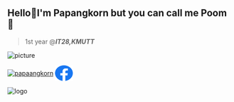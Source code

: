 ## Hello👋I'm Papangkorn but you can call me Poom👋



 > 1st year @***IT28,KMUTT***  



<img alt="picture" width="300" src="https://user-images.githubusercontent.com/4733304/69106249-04e1cd80-0a2b-11ea-995c-f55f49291290.png">

<p align="left">
<a href="https://instagram.com/papaangkorn" target="blank"><img align="center" src="https://raw.githubusercontent.com/rahuldkjain/github-profile-readme-generator/master/src/images/icons/Social/instagram.svg" alt="papaangkorn" height="35" width="40" /></a> <a href="https://www.facebook.com/pmmpppppp" target="blank"><img align="center" src="https://raw.githubusercontent.com/github/explore/9adcff6afda303fb7fcead92954bad819fa7a4bd/topics/facebook/facebook.png" alt="Papangkorn Kijsakulrat" height="35" width="40" /></a> 
</p> 




<img alt="logo" width="32" src="https://upload.wikimedia.org/wikipedia/commons/thumb/9/9a/Visual_Studio_Code_1.35_icon.svg/2048px-Visual_Studio_Code_1.35_icon.svg.png">




